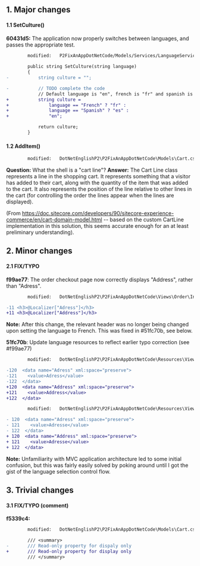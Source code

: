 ## 1. Major changes
#### 1.1 SetCulture()
**60431d5:** The application now properly switches between languages, and passes the appropriate test.
```diff
        modified:   P2FixAnAppDotNetCode/Models/Services/LanguageService.cs
        
        public string SetCulture(string language)
        {
-           string culture = "";

-           // TODO complete the code 
            // Default language is "en", french is "fr" and spanish is "es".
+           string culture =
+               language == "French" ? "fr" :
+               language == "Spanish" ? "es" :
+               "en";

            return culture;
        }
```

#### 1.2 AddItem()
```diff
        modified:   DotNetEnglishP2\P2FixAnAppDotNetCode\Models\Cart.cs
```

**Question:** What the shell is a "cart line"?
**Answer:** The Cart Line class represents a line in the shopping cart. It represents something that a visitor has added to their cart, along with the quantity of the item that was added to the cart. It also represents the position of the line relative to other lines in the cart (for controlling the order the lines appear when the lines are displayed).

(From https://doc.sitecore.com/developers/90/sitecore-experience-commerce/en/cart-domain-model.html -- based on the custom CartLine implementation in this solution, this seems accurate enough for an at least preliminary understanding).

## 2. Minor changes
#### 2.1 FIX/TYPO
**f99ae77**: The order checkout page now correctly displays "Address", rather than "Adress".
```diff
        modified:   DotNetEnglishP2\P2FixAnAppDotNetCode\Views\Order\Index.cshtml

-11 <h3>@Localizer["Adress"]</h3>
+11 <h3>@Localizer["Address"]</h3>
``` 

**Note:** After this change, the relevant header was no longer being changed upon setting the language to French. This was fixed in #51fc70b, see below.

**51fc70b**: Update language resources to reflect earlier typo correction (see #f99ae77)
```diff
        modified:   DotNetEnglishP2\P2FixAnAppDotNetCode\Resources\Views\Order\Index.en.resx

-120  <data name="Adress" xml:space="preserve">
-121    <value>Adress</value>
-122  </data>
+120  <data name="Address" xml:space="preserve">
+121    <value>Address</value>
+122  </data>
``` 

```diff
        modified:   DotNetEnglishP2\P2FixAnAppDotNetCode\Resources\Views\Order\Index.fr.resx

- 120  <data name="Adress" xml:space="preserve">
- 121    <value>Adresse</value>
- 122  </data>
+ 120  <data name="Address" xml:space="preserve">
+ 121    <value>Adresse</value>
+ 122  </data>
```

**Note:** Unfamiliarity with MVC application architecture led to some initial confusion, but this was fairly easily solved by poking around until I got the gist of the language selection control flow.

## 3. Trivial changes
#### 3.1 FIX/TYPO (comment)
**f5339c4:**
```diff
        modified:   DotNetEnglishP2\P2FixAnAppDotNetCode\Models\Cart.cs

        /// <summary>
-       /// Read-only property for dispaly only
+       /// Read-only property for display only
        /// </summary>
```